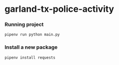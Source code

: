 # garland-tx-police-activity

### Running project

```bash
pipenv run python main.py
```

### Install a new package

```bash
pipenv install requests
```
